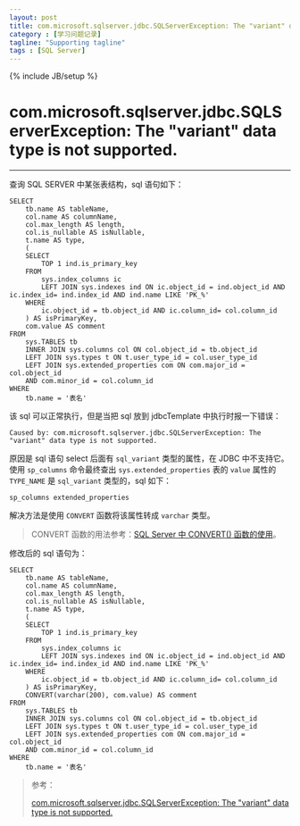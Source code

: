 ```yaml
---
layout: post
title: com.microsoft.sqlserver.jdbc.SQLServerException: The "variant" data type is not supported.
category : [学习问题记录]
tagline: "Supporting tagline"
tags : [SQL Server]
---
```

{% include JB/setup %}
# com.microsoft.sqlserver.jdbc.SQLServerException: The "variant" data type is not supported.
---

<!--break-->

查询 SQL SERVER 中某张表结构，sql 语句如下：
```
SELECT
	tb.name AS tableName,
	col.name AS columnName,
	col.max_length AS length,
	col.is_nullable AS isNullable,
	t.name AS type,
	(
	SELECT
		TOP 1 ind.is_primary_key
	FROM
		sys.index_columns ic
		LEFT JOIN sys.indexes ind ON ic.object_id = ind.object_id AND ic.index_id= ind.index_id AND ind.name LIKE 'PK_%'
	WHERE
		ic.object_id = tb.object_id AND ic.column_id= col.column_id
	) AS isPrimaryKey,
	com.value AS comment
FROM
	sys.TABLES tb
	INNER JOIN sys.columns col ON col.object_id = tb.object_id
	LEFT JOIN sys.types t ON t.user_type_id = col.user_type_id
	LEFT JOIN sys.extended_properties com ON com.major_id = col.object_id
	AND com.minor_id = col.column_id
WHERE
	tb.name = '表名'
```

该 sql 可以正常执行，但是当把 sql 放到 jdbcTemplate 中执行时报一下错误：
```
Caused by: com.microsoft.sqlserver.jdbc.SQLServerException: The "variant" data type is not supported.
```

原因是 sql 语句 select 后面有 `sql_variant` 类型的属性，在 JDBC 中不支持它。使用 `sp_columns` 命令最终查出 `sys.extended_properties` 表的 `value` 属性的 `TYPE_NAME` 是 `sql_variant` 类型的，sql 如下：
```
sp_columns extended_properties
```

解决方法是使用 `CONVERT` 函数将该属性转成 `varchar` 类型。
> CONVERT 函数的用法参考：[SQL Server 中 CONVERT() 函数的使用](https://blog.csdn.net/jacksonary/article/details/78800591)。

修改后的 sql 语句为：
```
SELECT
	tb.name AS tableName,
	col.name AS columnName,
	col.max_length AS length,
	col.is_nullable AS isNullable,
	t.name AS type,
	(
	SELECT
		TOP 1 ind.is_primary_key
	FROM
		sys.index_columns ic
		LEFT JOIN sys.indexes ind ON ic.object_id = ind.object_id AND ic.index_id= ind.index_id AND ind.name LIKE 'PK_%'
	WHERE
		ic.object_id = tb.object_id AND ic.column_id= col.column_id
	) AS isPrimaryKey,
	CONVERT(varchar(200), com.value) AS comment
FROM
	sys.TABLES tb
	INNER JOIN sys.columns col ON col.object_id = tb.object_id
	LEFT JOIN sys.types t ON t.user_type_id = col.user_type_id
	LEFT JOIN sys.extended_properties com ON com.major_id = col.object_id
	AND com.minor_id = col.column_id
WHERE
	tb.name = '表名'
```

> 参考：
>
> [com.microsoft.sqlserver.jdbc.SQLServerException: The "variant" data type is not supported.](https://social.msdn.microsoft.com/Forums/office/en-US/c4868d02-cf39-4cc8-8500-99359ca24632/commicrosoftsqlserverjdbcsqlserverexception-the-quotvariantquot-data-type-is-not-supported?forum=sqldataaccess)
